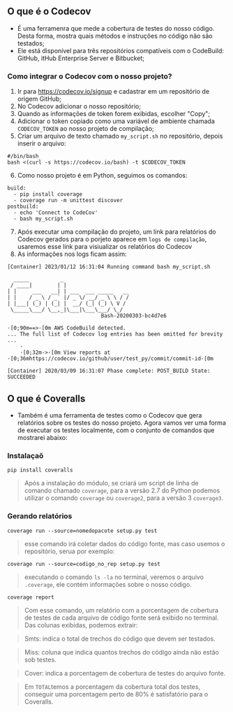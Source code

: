 ## O que é o Codecov

- É uma ferramenra que mede a cobertura de testes do nosso código. Desta forma, mostra quais métodos e instruções no código não são testados;
- Ele está disponível para três repositórios compatíveis com o CodeBuild: GitHub, itHub Enterprise Server e Bitbucket;

### Como integrar o Codecov com o nosso projeto?

1. Ir para https://codecov.io/signup e cadastrar em um repositório de origem GitHub;
2. No Codecov adicionar o nosso repositório;
3. Quando as informações de token forem exibidas, escolher "Copy";
4. Adicionar o token copiado como uma variável de ambiente chamada `CODECOV_TOKEN` ao nosso projeto de compilação;
5. Criar um arquivo de texto chamado `my_script.sh` no repositório, depois inserir o arquivo:

``````
#/bin/bash
bash <(curl -s https://codecov.io/bash) -t $CODECOV_TOKEN
``````
6. Como nosso projeto é em Python, seguimos os comandos:

``````
build:
  - pip install coverage
  - coverage run -m unittest discover
postbuild:
  - echo 'Connect to CodeCov'
  - bash my_script.sh
``````
7. Após executar uma compilação do projeto, um link para relatórios do Codecov gerados para o porjeto aparece em `logs de compilação`, usaremos esse link para visiualizar os relatórios do Codecov
8. As informações nos logs ficam assim:

```````
[Container] 2023/01/12 16:31:04 Running command bash my_script.sh

  _____          _
 / ____|        | |
| |     ___   __| | ___  ___ _____   __
| |    / _ \ / _` |/ _ \/ __/ _ \ \ / /
| |___| (_) | (_| |  __/ (_| (_) \ V /
 \_____\___/ \__,_|\___|\___\___/ \_/
                              Bash-20200303-bc4d7e6

·[0;90m==>·[0m AWS CodeBuild detected.
... The full list of Codecov log entries has been omitted for brevity ...
    ·
    ·[0;32m->·[0m View reports at ·[0;36mhttps://codecov.io/github/user/test_py/commit/commit-id·[0m

[Container] 2020/03/09 16:31:07 Phase complete: POST_BUILD State: SUCCEEDED
```````

## O que é Coveralls

- Também é uma ferramenta de testes como o Codecov que gera relatórios sobre os testes do nosso projeto. Agora vamos ver uma forma de executar os testes localmente, com o conjunto de comandos que mostrarei abaixo:

### Instalaçaõ

``````
pip install coveralls
``````

> Após a instalação do módulo, se criará um script de linha de comando chamado `coverage`, para a versão 2.7 do Python podemos utilizar o comando `coverage` ou `coverage2`, para a versão 3 `coverage3`.

### Gerando relatórios

``````
coverage run --source=nomedopacote setup.py test
``````
> esse comando irá coletar dados do código fonte, mas caso usemos o repositório, serua por exemplo:

``````
coverage run --source=codigo_no_rep setup.py test
``````

> executando o comando `ls -la` no terminal, veremos o arquivo `.coverage`, ele contém informações sobre o nosso código.

``````
coverage report
``````

> Com esse comando, um relatório com a porcentagem de cobertura de testes de cada arquivo de código fonte será exibido no terminal. Das colunas exibidas, podemos extrair:

> Smts: indica o total de trechos do código que devem ser testados.

> Miss: coluna que indica quantos trechos do código ainda não estão sob testes.

> Cover: indica a porcentagem de cobertura de testes do arquivo fonte.

> Em `TOTAL`temos a porcentagem da cobertura total dos testes, conseguir uma porcentagem perto de 80% é satisfatório para o Coveralls.








